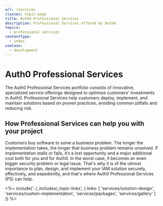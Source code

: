 ```yaml
---
url: /services
classes: topic-page
title: Auth0 Professional Services
description: Professional Services offered by Auth0.
topics:
  - professional services
contentType:
  - index
useCase:
  - development
---
```

<!-- markdownlint-disable MD041 MD002 -->
<div class="topic-page-header">
  <div data-name="example" class="topic-page-badge"></div>
  <h1>Auth0 Professional Services</h1>
  <p>
    The Auth0 Professional Services portfolio consists of innovative, specialized service offerings designed to optimize customers' investments in Auth0. Professional Services help customers deploy, implement, and maintain solutions based on proven practices, avoiding common pitfalls and reducing risk.
  </p>
</div>

## How Professional Services can help you with your project

Customers buy software to solve a business problem. The longer the implementation takes, the longer that business problem remains unsolved. If implementation stalls or fails, it’s a lost opportunity and a major additional cost both for you and for Auth0. In the worst case, it becomes an even bigger security problem or legal issue. That's why it is of the utmost importance to plan, design, and implement your IAM solution securely, effectively, and expediently, and that's where Auth0 Professional Services (PS) can help. 

<%= include('../_includes/_topic-links', { links: [
  'services/solution-design',
  'services/custom-implementation',
  'services/packages',
  'services/gallery'
] }) %>

